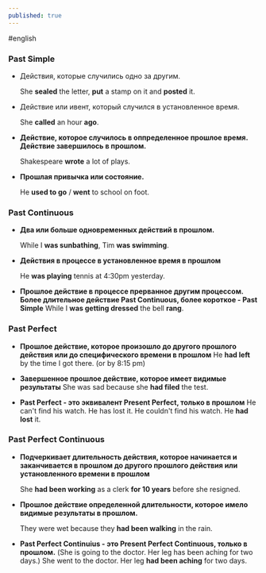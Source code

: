 ```yaml
---
published: true
---
```

\#english

### **Past Simple**

- Действия, которые случились одно за другим.

	She **sealed** the letter, **put** a stamp on it and **posted** it.

- Действие или ивент, который случился в установленное время.

	She **called** an hour **ago**.
- **Действие, которое случилось в оппределенное прошлое время. Действие завершилось в прошлом.**

	Shakespeare **wrote** a lot of plays.
- **Прошлая привычка или состояние.**

	He **used to go** / **went** to school on foot.
    
### **Past Continuous**
- **Два или больше одновременных действий в прошлом.**

	While I **was sunbathing**, Tim **was swimming**.
- **Действия в процессе в установленное время в прошлом**

	He **was playing** tennis at 4:30pm yesterday.
- **Прошлое действие в процессе прерванное другим процессом. Более длительное действие Past Continuous, более короткое - Past Simple**
	While I **was getting dressed** the bell **rang**.
    
### **Past Perfect**
- **Прошлое действие, которое произошло до другого прошлого действия или до специфического времени в прошлом**
	He **had left** by the time I got there. (or by 8:15 pm)
    
- **Завершенное прошлое действие, которое имеет видимые результаты**
	She was sad because she **had filed** the test.
    
- **Past Perfect - это эквивалент Present Perfect, только в прошлом**
	He can't find his watch. He has lost it. He couldn't find his watch. He **had lost** it.
   
### **Past Perfect Continuous**

- **Подчеркивает длительность действия, которое начинается и заканчивается в прошлом до другого прошлого действия или установленного времени в прошлом**

	She **had been working** as a clerk **for 10 years** before she resigned.
    
- **Прошлое действие определенной длительности, которое имело видимые результаты в прошлом.**

	They were wet because they **had been walking** in the rain.
    
- **Past Perfect Continuius - это Present Perfect Continuous, только в прошлом.**
(She is going to the doctor. Her leg has been aching for two days.)
She went to the doctor. Her leg **had been aching** for two days.
    

    